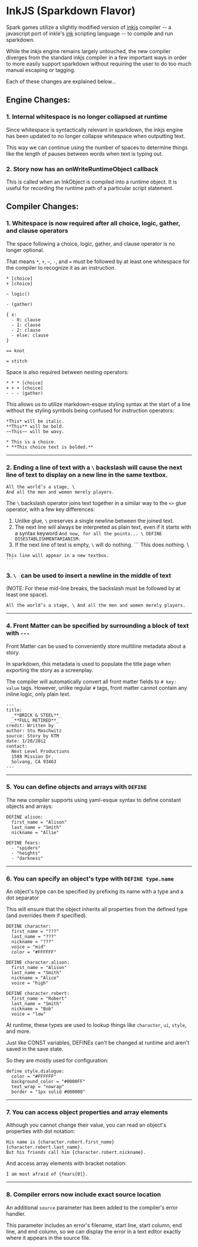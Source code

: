
# InkJS (Sparkdown Flavor)

Spark games utilize a slightly modified version of [inkjs](https://github.com/y-lohse/inkjs/) compiler -- a javascript port of inkle's [ink](https://github.com/inkle/ink) scripting language -- to compile and run sparkdown.

While the inkjs engine remains largely untouched, the new compiler diverges from the standard inkjs compiler in a few important ways in order to more easily support sparkdown without requiring the user to do too much manual escaping or tagging.

Each of these changes are explained below...

## Engine Changes:

### 1. Internal whitespace is no longer collapsed at runtime

Since whitespace is syntactically relevant in sparkdown, the inkjs engine has been updated to no longer collapse whitespace when outputting text.

This way we can continue using the number of spaces to determine things like the length of pauses between words when text is typing out.

### 2. Story now has an onWriteRuntimeObject callback

This is called when an InkObject is compiled into a runtime object. It is useful for recording the runtime path of a particular script statement.

## Compiler Changes:

### 1. Whitespace is now required after all choice, logic, gather, and clause operators

The space following a choice, logic, gather, and clause operator is no longer optional. 

That means `*`, `+`, `~`, `-`, and `=` must be followed by at least one whitespace for the compiler to recognize it as an instruction. 

```
* [choice]
+ [choice]

~ logic()

- (gather)

{ x:
  - 0: clause
  - 1: clause
  - 2: clause
  - else: clause
}

== knot

= stitch
```

Space is also required between nesting operators:

```
* * * [choice]
+ + + [choice]
- - - (gather)
```

This allows us to utilize markdown-esque styling syntax at the start of a line without the styling symbols being confused for instruction operators:

```
*This* will be italic.
**This** will be bold.
~~This~~ will be wavy.

* This is a choice.
* **This choice text is bolded.**
```

---

### 2. Ending a line of text with a `\` backslash will cause the next line of text to display on a new line in the same textbox.

```
All the world’s a stage, \
And all the men and women merely players.
```

The `\` backslash operator joins text together in a similar way to the `<>` glue operator, with a few key differences:

  1. Unlike glue, `\` preserves a single newline between the joined text.
  2. The next line will always be interpreted as plain text, even if it starts with a syntax keyword
    ```
    And now, for all the points... \
    DEFINE DISESTABLISHMENTARIANISM.
    ```
  3. If the next line of text is empty, `\` will do nothing.
    ```
    This does nothing. \

    This line will appear in a new textbox.
    ```

### 3. `\ ` can be used to insert a newline in the middle of text

(NOTE: For these mid-line breaks, the backslash must be followed by at least one space).

```
All the world’s a stage, \ And all the men and women merely players.
```

---

### 4. Front Matter can be specified by surrounding a block of text with `---`

Front Matter can be used to conveniently store multiline metadata about a story.

In sparkdown, this metadata is used to populate the title page when exporting the story as a screenplay.

The compiler will automatically convert all front matter fields to `# key: value` tags. However, unlike regular `#` tags, front matter cannot contain any inline logic, only plain text.

```
---
title:
  _**BRICK & STEEL**_
  _**FULL RETIRED**_
credit: Written by
author: Stu Maschwitz
source: Story by KTM
date: 1/20/2012
contact:
  Next Level Productions
  1588 Mission Dr.
  Solvang, CA 93463
---
```

---

### 5. You can define objects and arrays with `DEFINE`

The new compiler supports using yaml-esque syntax to define constant objects and arrays:

```
DEFINE alison:
  first_name = "Alison"
  last_name = "Smith"
  nickname = "Allie"

DEFINE fears:
  - "spiders"
  - "heights"
  - "darkness"
```

---

### 6. You can specify an object's type with `DEFINE type.name`

An object's type can be specified by prefixing its name with a type and a dot separator

This will ensure that the object inherits all properties from the defined type (and overrides them if specified).

```
DEFINE character:
  first_name = "???"
  last_name = "???"
  nickname = "???"
  voice = "mid"
  color = "#FFFFFF"

DEFINE character.alison:
  first_name = "Alison"
  last_name = "Smith"
  nickname = "Alice"
  voice = "high"

DEFINE character.robert:
  first_name = "Robert"
  last_name = "Smith"
  nickname = "Bob"
  voice = "low"
```

At runtime, these types are used to lookup things like `character`, `ui`, `style`, and more.

Just like CONST variables, DEFINEs can't be changed at runtime and aren't saved in the save state. 

So they are mostly used for configuration:

```
define style.dialogue:
  color = "#FFFFFF"
  background_color = "#0000FF"
  text_wrap = "nowrap"
  border = "1px solid #000000"
```

---

### 7. You can access object properties and array elements

Although you cannot change their value, you can read an object's properties with dot notation:

```
His name is {character.robert.first_name} {character.robert.last_name}.
But his friends call him {character.robert.nickname}.
```

And access array elements with bracket notation:

```
I am most afraid of {fears[0]}.
```

---

### 8. Compiler errors now include exact source location

An additional `source` parameter has been added to the compiler's error handler. 

This parameter includes an error's filename, start line, start column, end line, and end column, so we can display the error in a text editor exactly where it appears in the source file.
